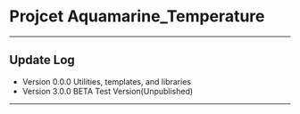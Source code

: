 # Projcet **Aquamarine_Temperature**

---

## Update Log

- Version 0.0.0 Utilities, templates, and libraries
- Version 3.0.0 BETA Test Version(Unpublished)

---

